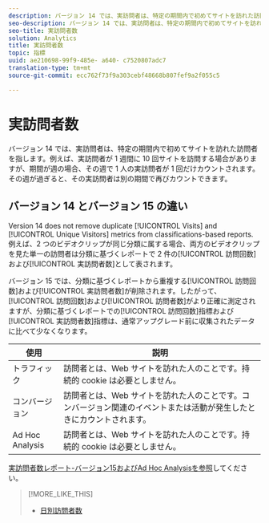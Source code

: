 ```yaml
---
description: バージョン 14 では、実訪問者は、特定の期間内で初めてサイトを訪れた訪問者を指します。例えば、実訪問者が 1 週間に 10 回サイトを訪問する場合がありますが、期間が週の場合、その週で 1 人の実訪問者が 1 回だけカウントされます。その週が過ぎると、その実訪問者は別の期間で再びカウントできます。
seo-description: バージョン 14 では、実訪問者は、特定の期間内で初めてサイトを訪れた訪問者を指します。例えば、実訪問者が 1 週間に 10 回サイトを訪問する場合がありますが、期間が週の場合、その週で 1 人の実訪問者が 1 回だけカウントされます。その週が過ぎると、その実訪問者は別の期間で再びカウントできます。
seo-title: 実訪問者数
solution: Analytics
title: 実訪問者数
topic: 指標
uuid: ae210698-99f9-485e- a640- c7520807adc7
translation-type: tm+mt
source-git-commit: ecc762f73f9a303cebf48668b807fef9a2f055c5

---
```



# 実訪問者数

バージョン 14 では、実訪問者は、特定の期間内で初めてサイトを訪れた訪問者を指します。例えば、実訪問者が 1 週間に 10 回サイトを訪問する場合がありますが、期間が週の場合、その週で 1 人の実訪問者が 1 回だけカウントされます。その週が過ぎると、その実訪問者は別の期間で再びカウントできます。

## バージョン 14 とバージョン 15 の違い

Version 14 does not remove duplicate [!UICONTROL Visits] and [!UICONTROL Unique Visitors] metrics from classifications-based reports. 例えば、2 つのビデオクリップが同じ分類に属する場合、両方のビデオクリップを見た単一の訪問者は分類に基づくレポートで 2 件の[!UICONTROL 訪問回数]および[!UICONTROL 実訪問者数]として表されます。

バージョン 15 では、分類に基づくレポートから重複する[!UICONTROL 訪問回数]および[!UICONTROL 実訪問者数]が削除されます。したがって、[!UICONTROL 訪問回数]および[!UICONTROL 訪問者数]がより正確に測定されますが、分類に基づくレポートでの[!UICONTROL 訪問回数]指標および[!UICONTROL 実訪問者数]指標は、通常アップグレード前に収集されたデータに比べて少なくなります。

| 使用 | 説明 |
|---|---|
| トラフィック | 訪問者とは、Web サイトを訪れた人のことです。持続的 cookie は必要としません。 |
| コンバージョン | 訪問者とは、Web サイトを訪れた人のことです。コンバージョン関連のイベントまたは活動が発生したときにカウントされます。 |
| Ad Hoc Analysis | 訪問者とは、Web サイトを訪れた人のことです。持続的 cookie は必要としません。 |

[実訪問者数レポート-バージョン15およびAd Hoc Analysisを参照](../../../components/c-variables/dimensionslist/reports-unique-visitors-v15-dsc.md#concept_877141D6D1E743DA9FAB41C72A8121C7)してください。

>[!MORE_LIKE_THIS]
>
>* [日別訪問者数](/help/components/c-variables/c-metrics/metrics-daily-unique-visitors.md)

